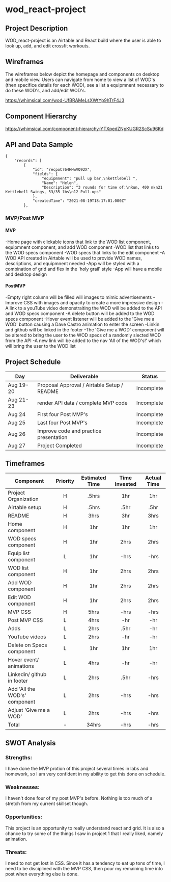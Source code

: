 # wod_react-project

## Project Description

WOD_react-project is an Airtable and React build where the user is able to look up, add, and edit crossfit workouts.

## Wireframes

The wireframes below depict the homepage and components on desktop and mobile view. Users can navigate from home to view a list of WOD's (then specifice details for each WOD), see a list a equipmnent necessary to do these WOD's, and add/edit WOD's.

https://whimsical.com/wod-UfBRAMeLsXWtYp9hTrF4J3

## Component Hierarchy

https://whimsical.com/component-hierarchy-YTXpedZNpKUGR2ScSu96Kd

## API and Data Sample
```
{
    "records": [
        {
            "id": "recpoC764HHwVQ92X",
            "fields": {
                "equipmnent": "pull up bar,\nkettlebell ",
                "Name": "Helen",
                "Description": "3 rounds for time of:\nRun, 400 m\n21 Kettlebell Swings, 53/35 lbs\n12 Pull-ups"
            },
            "createdTime": "2021-08-19T18:17:01.000Z"
        },
```
### MVP/Post MVP

#### MVP

-Home page with clickable icons that link to the WOD list component, equipmnent component, and add WOD component
-WOD list that links to the WOD specs component
-WOD specs that links to the edit component
-A WOD API created in Airtable will be used to provide WOD names, descriptions, and equipmnent needed
-App will be styled with a combination of grid and flex in the 'holy grail' style
-App will have a mobile and desktop design 

#### PostMVP

-Empty right column will be filled will images to mimic advertisements
-Improve CSS with images and opacity to create a more impressive design
-A link to a youTube video demonstraiting the WOD will be added to the API and WOD specs component
-A delete button will be added to the WOD specs component
-Hover event listener will be added to the 'Give me a WOD' button causing a  Dave Castro animation to enter the screen
-Linkin and github will be linked in the footer
-The 'Give me a WOD' component will be altered to bring the user to the WOD specs of a randomly slected WOD from the API
-A new link will be added to the nav 'All of the WOD's!' which will bring the user to the WOD list

## Project Schedule

| Day      | Deliverable                                | Status   |
| -------- | ------------------------------------------ | -------- |
| Aug 19-20 | Proposal Approval / Airtable Setup / README         | Incomplete |
| Aug 21-23   | render API data / complete MVP code | Incomplete |
| Aug 24   | First four Post MVP's           | Incomplete |
| Aug 25   | Last four Post MVP's                | Incomplete |
| Aug 26   | Improve code and practice presentation                               | Incomplete |
| Aug 27   | Project Completed                              | Incomplete |

## Timeframes

| Component                 | Priority | Estimated Time | Time Invested | Actual Time |
| ------------------------- | :------: | :------------: | :-----------: | :---------: |
| Project Organization                  |    H     |     .5hrs      |     1hr      |    1hr     |
| Airtable setup            |    H     |     .5hrs      |      .5hr      |     .5hr     |
| README           |    H     |      3hrs      |      3hr      |     3hrs     |
| Home component      |    H     |      1hr      |     1hr      |    1hr     |
| WOD specs component      |    H     |      1hr      |     2hrs      |    2hrs     |
| Equip list component      |    L     |      1hr      |     -hrs      |    -hrs     |
| WOD list component        |    H     |      1hr      |     2hrs      |    2hrs     |
| Add WOD component        |    H     |      1hr      |     2hrs      |    2hrs    |
| Edit WOD component        |    H     |      1hr      |     2hrs      |     2hrs     |
| MVP CSS |    H     |      5hrs      |     -hrs      |    -hrs     |
| Post MVP CSS |    L     |      4hrs      |      -hr      |     -hr     |
| Adds |    L    |      2hrs      |      .5hr      |     -hr     |
| YouTube videos        |    L     |      2hrs      |      -hr      |     -hr     |
| Delete on Specs component        |    L     |      1hr      |      1hr      |     1hr     |
| Hover event/ animations        |    L     |      4hrs      |      -hr      |     -hr     |
| Linkedin/ github in footer        |    L     |      2hrs      |     .5hr      |    -hrs     |
| Add 'All the WOD's' component        |    L     |      2hrs      |     -hrs      |    -hrs     |
| Adjust 'Give me a WOD'        |    L     |      2hrs      |     -hrs      |    -hrs     |
| Total                     |    -     |    34hrs     |     -hrs     |    -hrs    |

## SWOT Analysis

### Strengths:

I have done the MVP protion of this project several times in labs and homework, so I am very confident in my ability to get this done on schedule.

### Weaknesses:

I haven't done four of my post MVP's before. Nothing is too much of a stretch from my current skillset though.

### Opportunities:

This project is an opportunity to really understand react and grid. It is also a chance to try some of the things I saw in projcet 1 that I really liked, namely animation.

### Threats:

I need to not get lost in CSS. Since it has a tendency to eat up tons of time, I need to be disciplined with the MVP CSS, then pour my remaining time into post when everything else is done.
